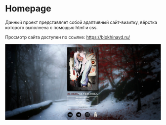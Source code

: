 # Homepage

Данный проект представляет собой адаптивный сайт-визитку, вёрстка которого выполнена с помощью html и css.

Просмотр сайта доступен по ссылке: https://blokhinavd.ru/

![Эталонное отображение сайта, на заднем плане анимированный снег](https://github.com/LeMelifs/Homepage/blob/master/static/images/preview.png)
